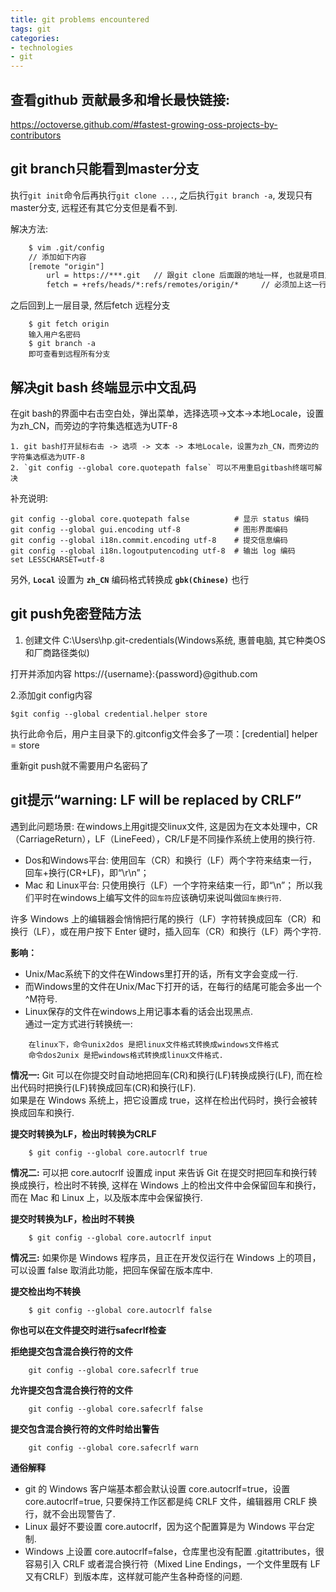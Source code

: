 ```yaml
---
title: git problems encountered
tags: git
categories:
- technologies
- git
---
```


## 查看github 贡献最多和增长最快链接:
https://octoverse.github.com/#fastest-growing-oss-projects-by-contributors

## git branch只能看到master分支
执行`git init`命令后再执行`git clone ...`, 之后执行`git branch -a`, 发现只有master分支, 远程还有其它分支但是看不到.  

解决方法:

```xml
	$ vim .git/config
	// 添加如下内容
	[remote "origin"]
		url = https://***.git	// 跟git clone 后面跟的地址一样, 也就是项目所在地址.
		fetch = +refs/heads/*:refs/remotes/origin/*		// 必须加上这一行
```

之后回到上一层目录, 然后fetch 远程分支

``` shell
	$ git fetch origin
	输入用户名密码
	$ git branch -a
	即可查看到远程所有分支
```

## 解决git bash 终端显示中文乱码

在git bash的界面中右击空白处，弹出菜单，选择选项->文本->本地Locale，设置为zh_CN，而旁边的字符集选框选为UTF-8
```
1. git bash打开鼠标右击 -> 选项 -> 文本 -> 本地Locale，设置为zh_CN，而旁边的字符集选框选为UTF-8
2. `git config --global core.quotepath false` 可以不用重启gitbash终端可解决
```

补充说明:
```
git config --global core.quotepath false          # 显示 status 编码
git config --global gui.encoding utf-8            # 图形界面编码
git config --global i18n.commit.encoding utf-8    # 提交信息编码
git config --global i18n.logoutputencoding utf-8  # 输出 log 编码
set LESSCHARSET=utf-8
```
另外, **`Local`** 设置为 **`zh_CN`** 编码格式转换成 **`gbk(Chinese)`** 也行

## git push免密登陆方法

1. 创建文件 C:\Users\hp\.git-credentials(Windows系统, 惠普电脑, 其它种类OS和厂商路径类似)

打开并添加内容 https://{username}:{password}@github.com

2.添加git config内容

``` shell
$git config --global credential.helper store
```

执行此命令后，用户主目录下的.gitconfig文件会多了一项：[credential]
helper = store

重新git push就不需要用户名密码了

## git提示“warning: LF will be replaced by CRLF”
遇到此问题场景: 在windows上用git提交linux文件, 这是因为在文本处理中，CR（CarriageReturn），LF（LineFeed），CR/LF是不同操作系统上使用的换行符.

 * Dos和Windows平台: 使用回车（CR）和换行（LF）两个字符来结束一行，回车+换行(CR+LF)，即“\r\n”；
 * Mac 和 Linux平台: 只使用换行（LF）一个字符来结束一行，即“\n”；
所以我们平时在windows上编写文件的`回车符`应该确切来说叫做`回车换行符`.

许多 Windows 上的编辑器会悄悄把行尾的换行（LF）字符转换成回车（CR）和换行（LF），或在用户按下 Enter 键时，插入回车（CR）和换行（LF）两个字符.  

**影响：**
 * Unix/Mac系统下的文件在Windows里打开的话，所有文字会变成一行.  
 * 而Windows里的文件在Unix/Mac下打开的话，在每行的结尾可能会多出一个^M符号.  
 * Linux保存的文件在windows上用记事本看的话会出现黑点.  
通过一定方式进行转换统一:

```
	在linux下，命令unix2dos 是把linux文件格式转换成windows文件格式
	命令dos2unix 是把windows格式转换成linux文件格式.
```

**情况一:**
Git 可以在你提交时自动地把回车(CR)和换行(LF)转换成换行(LF), 而在检出代码时把换行(LF)转换成回车(CR)和换行(LF).  
如果是在 Windows 系统上，把它设置成 true，这样在检出代码时，换行会被转换成回车和换行.  

**提交时转换为LF，检出时转换为CRLF**

``` shell
	$ git config --global core.autocrlf true
```

**情况二:**
可以把 core.autocrlf 设置成 input 来告诉 Git 在提交时把回车和换行转换成换行，检出时不转换, 这样在 Windows 上的检出文件中会保留回车和换行，而在 Mac 和 Linux 上，以及版本库中会保留换行.  

**提交时转换为LF，检出时不转换**

``` shell
	$ git config --global core.autocrlf input
```

**情况三:**
如果你是 Windows 程序员，且正在开发仅运行在 Windows 上的项目，可以设置 false 取消此功能，把回车保留在版本库中.  

**提交检出均不转换**

``` shell
	$ git config --global core.autocrlf false
```

**你也可以在文件提交时进行safecrlf检查**

**拒绝提交包含混合换行符的文件**

``` shell
	git config --global core.safecrlf true   
```

**允许提交包含混合换行符的文件**

``` shell
	git config --global core.safecrlf false   
```

**提交包含混合换行符的文件时给出警告**

``` shell
	git config --global core.safecrlf warn
```

**通俗解释**
 * git 的 Windows 客户端基本都会默认设置 core.autocrlf=true，设置core.autocrlf=true, 只要保持工作区都是纯 CRLF 文件，编辑器用 CRLF 换行，就不会出现警告了.  
 * Linux 最好不要设置 core.autocrlf，因为这个配置算是为 Windows 平台定制.  
 * Windows 上设置 core.autocrlf=false，仓库里也没有配置 .gitattributes，很容易引入 CRLF 或者混合换行符（Mixed Line Endings，一个文件里既有 LF 又有CRLF）到版本库，这样就可能产生各种奇怪的问题.  





